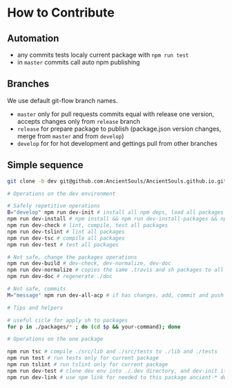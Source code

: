 # How to Contribute

## Automation

- any commits tests localy current package with `npm run test`
- in `master` commits call auto npm publishing

## Branches

We use default git-flow branch names.

- `master` only for pull requests commits equal with release one version, accepts changes only from `release` branch
- `release` for prepare package to publish (package.json version changes, merge from `master` and from `develop`)
- `develop` for for hot development and gettings pull from other branches

## Simple sequence

```sh
git clone -b dev git@github.com:AncientSouls/AncientSouls.github.io.git dev && cd dev

# Operations on the dev environment

# Safely repetitive operations
B="develop" npm run dev-init # install all npm deps, load all packages from D branch/commit/tag, compile, lint and test all packages
npm run dev-install # npm install && npm run dev-install-packages && npm run dev-set-links && npm run dev-use-links (install all deps for all packages, link all ancient packages together)
npm run dev-check # lint, compile, test all packages
npm run dev-tslint # lint all packages
npm run dev-tsc # compile all packages
npm run dev-test # test all packages

# Not safe, change the packages operations
npm run dev-build # dev-check, dev-normalize, dev-doc
npm run dev-normalize # copies the same .travis and sh packages to all packages
npm run dev-doc # regenerate ./doc

# Not safe, commits
M="message" npm run dev-all-acp # if has changes, add, commit and push all with message into all repositories includes root dev and doc repository

# Tips and helpers

# useful cicle for apply sh to packages
for p in ./packages/* ; do (cd $p && your-command); done

# Operations on the one package

npm run tsc # compile ./src/lib and ./src/tests to ./lib and ./tests
npm run test # run tests only for current package
npm run tslint # run tslint only for current package
npm run dev-test # clone dev env into ./.dev directory, and dev-init it but relink current package for use it for other packages (dev env clone all packages last dev branch versions for test)
npm run dev-link # use npm link for needed to this package ancient-* dependencies
```